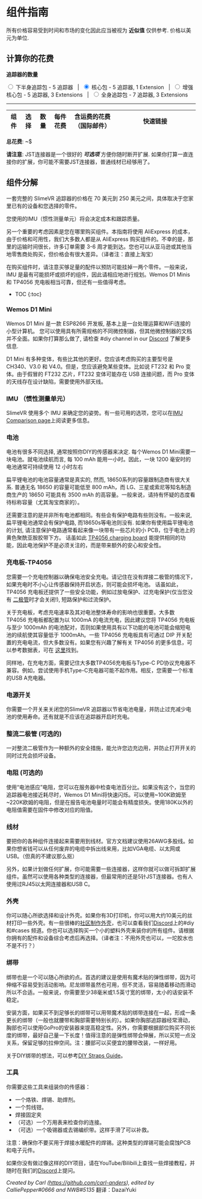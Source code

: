 # 组件指南

所有价格容易受到时间和市场的变化因此应当被视为 **近似值** 仅供参考. 价格以美元为单位.

## 计算你的花费
**追踪器的数量**

<input id="5imu" type="radio" name="diy-set" value="5"> <label for="5imu">下半身追踪包 - 5 追踪器</label>&nbsp; &nbsp;|&nbsp;
<input id="6imu" type="radio" name="diy-set" value="6" checked="checked"> <label for="6imu">核心包 - 5 追踪器, 1 Extension</label>&nbsp; &nbsp;|&nbsp;
<input id="8imu" type="radio" name="diy-set" value="8"> <label for="8imu">增强核心包 - 5 追踪器, 3 Extensions</label>&nbsp; &nbsp;|&nbsp;
<input id="10imu" type="radio" name="diy-set" value="10"> <label for="10imu">全身追踪包 - 7 追踪器, 3 Extensions</label>

---
<div class="table-wrapper">
    <table>
        <thead>
            <tr>
                <th>组件</th>
                <th>选择</th>
                <th>数量</th>
                <th>每件花费</th>
                <th>含运费的花费（国际邮件）</th>
                <th style="min-width: 200px">快速链接</th>
            </tr>
        </thead>
        <tbody id="diy-components">
        </tbody>
    </table>
</div>

**总花费**: ~$<span id="diy-total"></span>

**请注意**: JST连接器是一个很好的 ***可选项*** 方便你随时断开扩展. 如果你打算一直连接你的扩展，你可能不需要JST连接器，普通线材已经够用了。

## 组件分解

一套完整的 SlimeVR 追踪器的价格在 70 美元到 250 美元之间，具体取决于您家里已有的设备和您选择的零件。

您使用的IMU（惯性测量单元）将会决定成本和跟踪质量。

另一个重要的考虑因素是您在哪里购买组件。本指南将使用 AliExpress 的成本，由于价格和可用性，我们大多数人都是从 AliExpress 购买组件的。不幸的是，那里的运输时间很长，许多订单需要 3-6 周才能到达。您也可以从亚马逊或其他当地零售商处购买，但价格会有很大差异。（译者注：直接上淘宝）

在购买组件时，请注意买够足量的配件以预防可能挂掉一两个零件。一般来说，IMU 是最有可能损坏或损坏的组件，因此请相应地进行规划。Wemos D1 Minis 和 TP4056 充电板相当可靠，但还有一些值得考虑。

* TOC
{:toc}

### Wemos D1 Mini

Wemos D1 Mini 是一款 ESP8266 开发板, 基本上是一台处理运算和WiFi连接的小型计算机。 您可以使用具有所需规格的不同微控制器，但其他微控制器的文档并不全面。如果你打算那么做了, 请检查 #diy channel in our [Discord](https://discord.gg/SlimeVR) 了解更多信息.

D1 Mini 有多种变体，有些比其他的更好。您应该考虑购买的主要型号是 CH340、V3.0 和 V4.0。但是，您应该避免某些变体。比如说 FT232 和 Pro 变体。由于假冒的 FT232 芯片，FT232 变体可能存在 USB 连接问题，而 Pro 变体的天线存在设计缺陷，需要使用外部天线。

### IMU （惯性测量单元）

SlimeVR 使用多个 IMU 来确定您的姿势。有一些可用的选项，您可以在[IMU Comparison page](imu-comparison.md)上阅读更多信息。

### 电池

电池有很多不同选择, 通常按照你DIY的传感器来决定. 每个Wemos D1 Mini需要一块电池。就电池续航而言, 每 100 mAh 能用一小时。因此，一块 1200 毫安时的电池通常可持续使用 12 小时左右

扁平锂电池的电池容量通常是真实的, 然而, 18650系列的容量跟制造商有很大关系. 普通无名 18650 的容量可能低至 800 mAh，而 LG、三星或索尼等知名制造商生产的 18650 可能具有 3500 mAh 的高容量。一般来说，请持有怀疑的态度看待标称容量（尤其淘宝商家的）。

还需要注意的是并非所有电池都相同。有些会有保护电路有些则没有。一般来说,扁平锂电池通常会有保护电路, 而18650s等电池则没有. 如果你有使用扁平锂电池的计划, 请注意保护电路通常看起来像一块带有一些芯片的小 PCB，位于电池上的黄色聚酰亚胺胶带下方。 话虽如此 [TP4056 charging board](#charging-board---tp4056) 能提供相同的功能，因此电池保护不是必须关注的，而是带来额外的安心和安全性。
### 充电板-TP4056

您需要一个充电控制器以确保电池安全充电。请记住在没有焊接二极管的情况下，如果充电时不小心让传感器保持开启状态，则可能会损坏电池。 话虽如此，TP4056 充电板还提供了一些安全功能，例如过放电保护、过充电保护(仅当您没有 [二极管](#diodes-optional)时才会关闭!), 短路保护和过流保护。 

关于充电板，考虑充电速率及其对电池整体寿命的影响也很重要。大多数 TP4056 充电板都配置为以 1000mA 的电流充电，因此建议您将 TP4056 充电板与至少 1000mAh 的电池配对，否则如果使用具有以下功能的电池可能会缩短电池的续航使其容量低于 1000mAh。一些 TP4056 充电板具有可通过 DIP 开关配置的充电电流，但大多数没有。如果您有兴趣了解有关 TP4056 的更多信息，可以参考数据表，可在 [这里](https://dlnmh9ip6v2uc.cloudfront.net/datasheets/Prototyping/TP4056.pdf)找到。

同样地，在充电方面，需要记住大多数TP4056充电板与Type-C PD协议充电器不兼容。例如，尝试使用手机Type-C充电器可能不起作用。相反，您需要一个标准的USB A充电器。

### 电源开关

你需要一个开关来关闭您的SlimeVR 追踪器以节省电池电量，并防止过充减少电池的使用寿命。还有就是不应该在追踪器开启时充电。

### 整流二极管 (可选的)

一对整流二极管作为一种额外的安全措施，能允许您边充边用，并防止打开开关的同时过充会损坏设备。

### 电阻 (可选的)

使用“电池感应”电阻，您可以在服务器中检查电池百分比。如果没有这个，当您的追踪器电池接近耗尽时，Wemos D1 Mini将快速闪烁。可以使用~100K欧姆至~220K欧姆的电阻，但是在报告电池电量时可能会有精度损失。使用180K以外的电阻值需要在固件中修改对应的阻值。

### 线材

要把你的各种组件连接起来需要用到线材。官方文档建议使用26AWG多股线。如果你想省钱可以从任何废弃的电缆中拆出线来用，比如VGA电缆、以太网或USB。（但真的不建议那么抠）

另外，如果计划做任何扩展，你可能需要一些连接器，这样你就可以做可拆卸扩展组件。虽然可以使用各种类型的连接器，但最常用的还是5针JST连接器。也有人使用过RJ45以太网连接器和USB C。

### 外壳

你可以随心所欲选择和设计外壳。如果你有3D打印机，你可以用大约10美元的丝材打印一些外壳。有一些很棒的[社区制作外壳](cases.md)，也可以查看我们[Discord](https://discord.gg/SlimeVR)上的#diy 和#cases 频道。你也可以选择购买一个小的塑料外壳来装你的所有组件。请根据你拥有的配件和设备综合考虑后再选择。（译者注：不用外壳也可以，一坨胶水也不是不行？）

### 绑带

绑带也是一个可以随心所欲的点。首选的建议是使用有魔术贴的弹性绑带，因为可伸缩不容易受到活动影响。尼龙绑带虽然也可用，但不灵活，容易随着移动而滑动所以不合适。一般来说，你需要至少38毫米或1.5英寸宽的绑带，太小的话安装不稳定。

安装方面，如果买不到足够长的绑带可以用带魔术贴的绑带连接在一起，形成一条更长的绑带（一般也就腰带和胸部需要特别长的）。如果你胸部追踪器经常滑动，胸部也可以使用GoPro的安装器来提高稳定性。另外，你需要根据部位购买不同长度的绑带，最好自己量一下长度！值得注意的是弹性绑带会伸展，所以买短一点没关系，保留足够的拉伸空间。注：腰部可以买便宜的腰带改装，一样好用。

关于DIY绑带的想法，可以参考[DIY Straps Guide](diy-straps.md)。

### 工具

你需要这些工具来组装你的传感器：

* 一个烙铁、焊锡、助焊剂。
* 一个剪线钳。
* 焊接固定夹
* （可选）一个万用表来检查你的连接。
* （可选）一个吸锡器或去锡编织带。这样手滑了可以补救。

注意：确保你不要买用于焊接水暖配件的焊锡。这种类型的焊锡可能会腐蚀PCB和电子元件。

如果你没有做过像这样的DIY项目，请在YouTube/Bilibili上查找一些焊接教程，并随时在我们的[Discord](https://discord.gg/SlimeVR)上提问。

*Created by Carl (<https://github.com/carl-anders>), edited by CalliePepper#0666 and NWB#5135* 翻译：DazaiYuki
<script src="../assets/js/diy.js"></script>
<style>
    @media (min-width: 50rem) {
        .main { max-width: 1100px !important; }
    }
    select {
        width:250px;
    }
    td:first-of-type {
    border-left: 1px solid #eeebee;
    }
</style>

